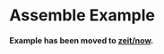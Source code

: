 # Assemble Example

#### Example has been moved to [zeit/now](https://github.com/zeit/now/tree/master/examples/assemble).
